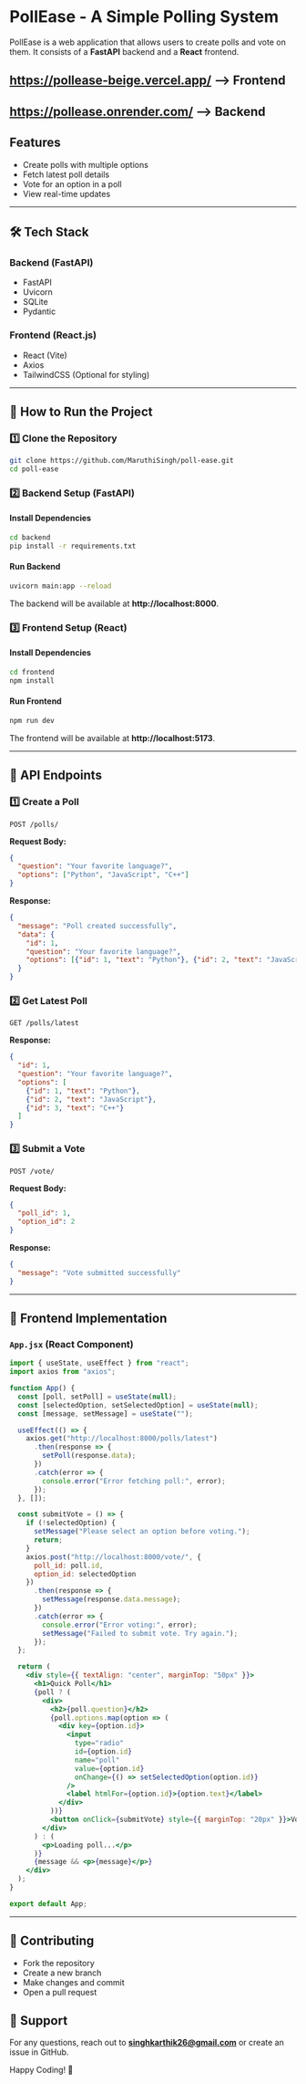# PollEase - A Simple Polling System

PollEase is a web application that allows users to create polls and vote on them. It consists of a **FastAPI** backend and a **React** frontend.
## https://pollease-beige.vercel.app/ --> Frontend
## https://pollease.onrender.com/ --> Backend 

## Features
- Create polls with multiple options
- Fetch latest poll details
- Vote for an option in a poll
- View real-time updates

---

## 🛠️ Tech Stack
### **Backend (FastAPI)**
- FastAPI
- Uvicorn
- SQLite
- Pydantic

### **Frontend (React.js)**
- React (Vite)
- Axios
- TailwindCSS (Optional for styling)

---

## 🚀 How to Run the Project

### 1️⃣ Clone the Repository
```bash
git clone https://github.com/MaruthiSingh/poll-ease.git
cd poll-ease
```

### 2️⃣ Backend Setup (FastAPI)
#### Install Dependencies
```bash
cd backend
pip install -r requirements.txt
```
#### Run Backend
```bash
uvicorn main:app --reload
```
The backend will be available at **http://localhost:8000**.

### 3️⃣ Frontend Setup (React)
#### Install Dependencies
```bash
cd frontend
npm install
```
#### Run Frontend
```bash
npm run dev
```
The frontend will be available at **http://localhost:5173**.

---

## 📌 API Endpoints

### 1️⃣ Create a Poll
```http
POST /polls/
```
**Request Body:**
```json
{
  "question": "Your favorite language?",
  "options": ["Python", "JavaScript", "C++"]
}
```
**Response:**
```json
{
  "message": "Poll created successfully",
  "data": {
    "id": 1,
    "question": "Your favorite language?",
    "options": [{"id": 1, "text": "Python"}, {"id": 2, "text": "JavaScript"}]
  }
}
```

### 2️⃣ Get Latest Poll
```http
GET /polls/latest
```
**Response:**
```json
{
  "id": 1,
  "question": "Your favorite language?",
  "options": [
    {"id": 1, "text": "Python"},
    {"id": 2, "text": "JavaScript"},
    {"id": 3, "text": "C++"}
  ]
}
```

### 3️⃣ Submit a Vote
```http
POST /vote/
```
**Request Body:**
```json
{
  "poll_id": 1,
  "option_id": 2
}
```
**Response:**
```json
{
  "message": "Vote submitted successfully"
}
```

---

## 🎨 Frontend Implementation

### `App.jsx` (React Component)
```jsx
import { useState, useEffect } from "react";
import axios from "axios";

function App() {
  const [poll, setPoll] = useState(null);
  const [selectedOption, setSelectedOption] = useState(null);
  const [message, setMessage] = useState("");

  useEffect(() => {
    axios.get("http://localhost:8000/polls/latest")
      .then(response => {
        setPoll(response.data);
      })
      .catch(error => {
        console.error("Error fetching poll:", error);
      });
  }, []);

  const submitVote = () => {
    if (!selectedOption) {
      setMessage("Please select an option before voting.");
      return;
    }
    axios.post("http://localhost:8000/vote/", {
      poll_id: poll.id,
      option_id: selectedOption
    })
      .then(response => {
        setMessage(response.data.message);
      })
      .catch(error => {
        console.error("Error voting:", error);
        setMessage("Failed to submit vote. Try again.");
      });
  };

  return (
    <div style={{ textAlign: "center", marginTop: "50px" }}>
      <h1>Quick Poll</h1>
      {poll ? (
        <div>
          <h2>{poll.question}</h2>
          {poll.options.map(option => (
            <div key={option.id}>
              <input
                type="radio"
                id={option.id}
                name="poll"
                value={option.id}
                onChange={() => setSelectedOption(option.id)}
              />
              <label htmlFor={option.id}>{option.text}</label>
            </div>
          ))}
          <button onClick={submitVote} style={{ marginTop: "20px" }}>Vote</button>
        </div>
      ) : (
        <p>Loading poll...</p>
      )}
      {message && <p>{message}</p>}
    </div>
  );
}

export default App;
```

---

## 🎯 Contributing
- Fork the repository
- Create a new branch
- Make changes and commit
- Open a pull request

## 💬 Support
For any questions, reach out to **singhkarthik26@gmail.com** or create an issue in GitHub.

Happy Coding! 🚀
